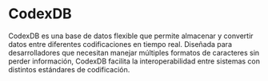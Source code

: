 # CodexDB
CodexDB es una base de datos flexible que permite almacenar y convertir datos entre diferentes codificaciones en tiempo real. Diseñada para desarrolladores que necesitan manejar múltiples formatos de caracteres sin perder información, CodexDB facilita la interoperabilidad entre sistemas con distintos estándares de codificación.
